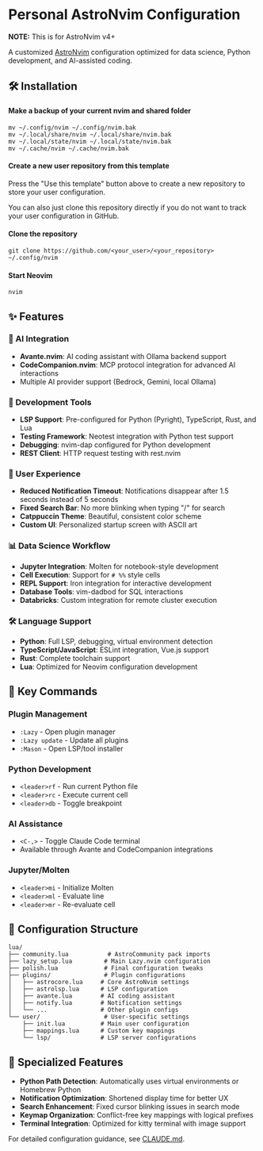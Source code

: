 # Personal AstroNvim Configuration

**NOTE:** This is for AstroNvim v4+

A customized [AstroNvim](https://github.com/AstroNvim/AstroNvim) configuration optimized for data science, Python development, and AI-assisted coding.

## 🛠️ Installation

#### Make a backup of your current nvim and shared folder

```shell
mv ~/.config/nvim ~/.config/nvim.bak
mv ~/.local/share/nvim ~/.local/share/nvim.bak
mv ~/.local/state/nvim ~/.local/state/nvim.bak
mv ~/.cache/nvim ~/.cache/nvim.bak
```

#### Create a new user repository from this template

Press the "Use this template" button above to create a new repository to store your user configuration.

You can also just clone this repository directly if you do not want to track your user configuration in GitHub.

#### Clone the repository

```shell
git clone https://github.com/<your_user>/<your_repository> ~/.config/nvim
```

#### Start Neovim

```shell
nvim
```

## ✨ Features

### 🤖 AI Integration
- **Avante.nvim**: AI coding assistant with Ollama backend support
- **CodeCompanion.nvim**: MCP protocol integration for advanced AI interactions
- Multiple AI provider support (Bedrock, Gemini, local Ollama)

### 🚀 Development Tools
- **LSP Support**: Pre-configured for Python (Pyright), TypeScript, Rust, and Lua
- **Testing Framework**: Neotest integration with Python test support
- **Debugging**: nvim-dap configured for Python development
- **REST Client**: HTTP request testing with rest.nvim

### 🎨 User Experience
- **Reduced Notification Timeout**: Notifications disappear after 1.5 seconds instead of 5 seconds
- **Fixed Search Bar**: No more blinking when typing "/" for search
- **Catppuccin Theme**: Beautiful, consistent color scheme
- **Custom UI**: Personalized startup screen with ASCII art

### 📊 Data Science Workflow
- **Jupyter Integration**: Molten for notebook-style development
- **Cell Execution**: Support for `# %%` style cells
- **REPL Support**: Iron integration for interactive development
- **Database Tools**: vim-dadbod for SQL interactions
- **Databricks**: Custom integration for remote cluster execution

### 🛠️ Language Support
- **Python**: Full LSP, debugging, virtual environment detection
- **TypeScript/JavaScript**: ESLint integration, Vue.js support
- **Rust**: Complete toolchain support
- **Lua**: Optimized for Neovim configuration development

## 🔧 Key Commands

### Plugin Management
- `:Lazy` - Open plugin manager
- `:Lazy update` - Update all plugins
- `:Mason` - Open LSP/tool installer

### Python Development
- `<leader>rf` - Run current Python file
- `<leader>rc` - Execute current cell
- `<leader>db` - Toggle breakpoint

### AI Assistance
- `<C-,>` - Toggle Claude Code terminal
- Available through Avante and CodeCompanion integrations

### Jupyter/Molten
- `<leader>mi` - Initialize Molten
- `<leader>ml` - Evaluate line
- `<leader>mr` - Re-evaluate cell

## 📁 Configuration Structure

```
lua/
├── community.lua           # AstroCommunity pack imports
├── lazy_setup.lua         # Main Lazy.nvim configuration
├── polish.lua             # Final configuration tweaks
├── plugins/               # Plugin configurations
│   ├── astrocore.lua     # Core AstroNvim settings
│   ├── astrolsp.lua      # LSP configuration
│   ├── avante.lua        # AI coding assistant
│   ├── notify.lua        # Notification settings
│   └── ...               # Other plugin configs
└── user/                  # User-specific settings
    ├── init.lua          # Main user configuration
    ├── mappings.lua      # Custom key mappings
    └── lsp/              # LSP server configurations
```

## 🎯 Specialized Features

- **Python Path Detection**: Automatically uses virtual environments or Homebrew Python
- **Notification Optimization**: Shortened display time for better UX
- **Search Enhancement**: Fixed cursor blinking issues in search mode
- **Keymap Organization**: Conflict-free key mappings with logical prefixes
- **Terminal Integration**: Optimized for kitty terminal with image support

For detailed configuration guidance, see [CLAUDE.md](CLAUDE.md).
